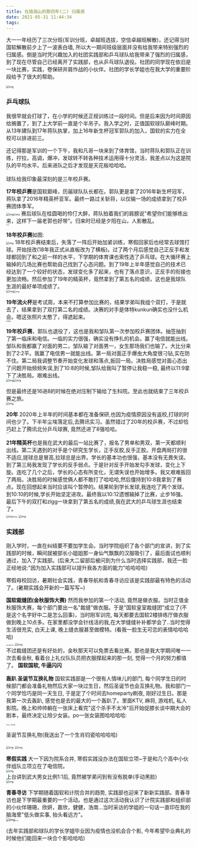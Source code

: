 ```yaml
---
title: 在珞珈山的那四年(二) 归属感
date: 2021-05-31 11:44:34
tags:
---
```

大一一年经历了三次分班(军训分班，卓越班选拔，空信卓越班解散)，还记得当时国软解散前夕上了一波表白墙, 所以大一期间班级层面并没有给我带来特别强烈的归属感。倒是当时凭兴趣加入的社团实践部和乒乓球队给我带来了强烈的归属感，到了现在尽管自己已经离开了实践部，也从乒乓球队退役。社团的同学现在依旧是一块比赛，实践，卷保研并肩作战的小伙伴。社团的学长学姐也在我大学的重要阶段给予了很大的帮助。  
<!--more-->
<img src="WHU-2/guoruan.jpg" alt="img" style="zoom: 50%;" />

### 乒乓球队

我很早就会打球了，在小学的时候还正规训练过一段时间。但是后来因为时间原因给搁置了，到了上大学前一直是个半吊子。我入学之时，正值国软球队巅峰时期。从13年建队到17年蒋队执掌，加上16年新生杯冠军郭队的加入，国软的实力在全校可以排进前三。

还记得那是军训的一个下午，我和凡哥一块来到了体育馆，当时蒋队和郭队正在训练，拧拉，高调，爆冲，发球转不转各种技术运用得十分灵活，我差点以为这是院队的平均水平。后来进队之后才发现是天花板哈哈哈。  
<img src="WHU-2/17jiaru.jpg" alt="img" style="zoom: 15%;" />


球队给我印象最深刻的是三年校乒赛。

**17年校乒赛**是国软巅峰，历届球队队长都在。郭队更是拿了2016年新生杯冠军，蒋队拿了2016年精英杯亚军。最终一路过关斩将，以仅输一场的成绩拿到了校乒赛团体季军。  
<img src="WHU-2/17-1.jpg" alt="img" style="zoom: 50%;" /><img src="WHU-2/17-2.jpg" alt="img" style="zoom: 42%;" />
赛后球队在桂圆喝的伶仃大醉，蒋队拍着我们的肩膀说"希望你们能够练出来，这样下一届老郭也好带"。归来时已经是夕阳在山，人影散乱。  
<img src="WHU-2/17-3.jpg" alt="img" style="zoom: 20%;" />


**18年校乒赛**如图:  
<img src="WHU-2/18-1.jpg" alt="img" style="zoom: 50%;" />
18年校乒赛结束后，失落了一阵后开始加紧训练，寒假回家后也经常去球馆打球。开始技改(18年我正式从直板改为了横板)。过了两个月后感觉自己正反手和发球都回到了和之前一样的水平，下学期的体育课也索性选了乒乓球。在大循环赛上输掉的几场比赛也帮助自己找到了心态问题。到了19年上半年感觉自己的技术已经达到了一个较好的状态，发球变化多了起来，也有了落点意识，正反手的衔接也更加流畅。然后参加了19年的精英杯，竟然拿到了第五名的成绩，这也是我球队生涯的最好单项成绩了。  
<img src="WHU-2/19jingying.png" alt="img" style="zoom: 52%;" /><img src="WHU-2/19jingying2.jpg" alt="img" style="zoom: 38%;" />

**19年流火杯**是考试周，本来不打算参加比赛的，结果学弟叫我组个双打，于是就去了，结果拿到了双打第二名的成绩。决赛的对手是体特kunkun确实也没什么机会。嗯这张照片太憨了，得遮起来。  
<img src="WHU-2/19liuhuo.jpg" alt="img" style="zoom: 30%;" />


**19年校乒赛**，郭队也退役了，这也是我和邹队第一次参加校乒赛团体。抽签抽到了第一临床和电信。一临的实力很强，确实没有挣扎的机会。赢了电信就能出线。邹队和我都赢了对面的男二，邹队输了对面男一，女生那场我们也输了。大比分来到了2:2平。我赢了电信男一就能出线。第一局对面正手爆虫大角度很刁钻,实在防不住。第二局我调整节奏开始变化发球和落点,扳回一局。决胜局感觉对面心态出了问题开始频频失误,到了10:8的时候,邹队给我叫了暂停让我稳一稳, 最终以11:9拿下了决胜局。艰难出线。  
<img src="WHU-2/19-1.jpg" alt="img" style="zoom: 50%;" /><img src="WHU-2/19-2.jpg" alt="img" style="zoom: 50%;" />

但是最终还是16进8的时候在绝对压制下输给了生科院。至此也就结束了三年校乒赛之旅。  
<img src="WHU-2/19-3.jpg" alt="img" style="zoom: 50%;" />

**20年** 2020年上半年的时间基本都在准备保研,也因为疫情原因没有返校,打球的时间也少了。下半年尘埃落定后,去腾讯实习。虽然错过了20年的校乒赛，不过却恰巧赶上了腾讯北分乒乓球赛, 竟然还进了8强哈哈。  
<img src="WHU-2/tengxun.jpg" alt="img" style="zoom: 18%;" />

**21年精英杯**也是我在武大的最后一站比赛了，报名了男单和男双，第一天都顺利出线。第二天遇到的对手是个研究生学长，正手反胶,反手正胶。开盘两局打的很不适应,搓球总是冒高,拉球总是出界。学长的基本功也很强，基本没有无畏失误。到了第三局我发现了学长的反手弱点。于是针对反手开始发勾手发球，变化上下旋。连吃了几个之后，学长的心态有所变化，无谓失误也开始增多。我又艰难扳回了两局。决胜局的时候感觉俩人都不敢打了哈哈哈,然后僵持到10:8我拿到了赛点。现在回想起来当时应该叫个暂停的。结果轮到学长发球,我连吃了两个发球。到10:10的时候,学长开始坚定进攻。最终我以10:12遗憾输掉了比赛，止步16强。 最后下午的双打和zlgg一块拿到了第五名的成绩,我在武大的乒乓球生涯也结束了。  
<img src="WHU-2/21-1.jpg" alt="img" style="zoom: 44%;" /><img src="WHU-2/21-2.jpg" alt="img" style="zoom: 30%;" />
<img src="WHU-2/finally.jpg" alt="img" style="zoom: 50%;" />


### 实践部

刚入学时，一直在纠结要不要加学生会。当时学院组织了各个部门的宣讲，到了实践部的时候，瞬间就被部长小姐姐那一身仙气飘飘的汉服吸引了，最后面试也顺利通过，加入了实践部。(后来大二留部后被问到为什么当时选择实践部，我还一脸正经地说:"因为加入实践部可以提升我各方面的能力"哈哈哈哈)

寒假母校回访，暑期社会实践，青春导航和青春寻访应该是实践部最有特色的活动了。(暑期实践会开新的一篇写写~)

**国软裁缝团(金秋服饰大赛)**
然而我参加的第一个活动, 竟然是做衣服。当时正值金秋服饰大赛，每个部门要出一名"裁缝"做衣服。于是"国软皇室裁缝团"成立了(不是这个名字好中二是怎么回事)，当时刚军训完, 每天都要去国软2楼排练厅做衣服做到晚上10点多。在家里都没学会针线活的我,在大学缝缝补补都学会了..当时觉得生活很充实, 白天上课, 晚上缝衣服甚至做模特。(看我一脸生无可恋的表情哈哈哈哈)  
<img src="WHU-2/mote1.jpg" alt="img" style="zoom: 25%;" /><img src="WHU-2/mote2.jpg" alt="img" style="zoom: 25%;" />
<img src="WHU-2/caifeng.png" alt="img" style="zoom: 50%;" />  
不过裁缝团还是有好处的，金秋那天可以免票去看比赛。那也是我大学期间唯一一次去看金秋, 看着台上礼仪队队员把衣服撑起来的那一刻, 觉得一个月的努力都值了。
**国软国软, 牛逼闪闪**  
<img src="WHU-2/jinqiu1.jpg" alt="img" style="zoom: 10%;" /><img src="WHU-2/jinqiu2.jpg" alt="img" style="zoom: 10%;" />


**轰趴 圣诞节互换礼物**
国软实践部是一个很有人情味儿的部门, 每个同学生日的时候部门都会准备礼物然后大家一块过生日，然后圣诞节也会互换礼物。我和部门一个同学恰巧是同一天生日, 于是定了个时间去homeparty刷夜, 刚好过生日。那是我第一次去轰趴, 感觉也是去的最大的一个轰趴了。里面KTV, 麻将, 游戏机, 私人影院。晚上和帅帅躺在一张床上看完"这个杀手不太冷"后开始促膝长谈中期大会的剧本，最终决定让旭少女装。po一张女装图哈哈哈哈:

<img src="WHU-2/nzhuang.jpg" alt="img" style="zoom: 22%;" /><img src="WHU-2/shuaye1.jpg" alt="img" style="zoom: 10%;" /><img src="WHU-2/shuaye4.jpg" alt="img" style="zoom: 28%;" />

圣诞节互换礼物(我送出了一个生肖钧瓷哈哈哈哈)    

<img src="WHU-2/shengdan2.jpg" alt="img" style="zoom: 50%;" />
<img src="WHU-2/shengdan.jpg" alt="img" style="zoom: 50%;" />

**寒假实践**
大一下因为院系合并, 寒假实践没办法在国软立项~于是和几个高中小伙伴组队立项立在了电信院。  
<img src="WHU-2/hanjia1.png" alt="img" style="zoom: 50%;" />  
上台讲到武大男女比例1:1后, 竟然被学弟问到有没有脱单(手动黑脸)  
<img src="WHU-2/hanjia2.jpg" alt="img" style="zoom: 50%;" />


**青春寻访**
下学期随着国软和计院合并的趋势, 实践部也迎来了新新实践部。青春寻访也是下学期最重要的一个活动。也是通过这次活动我认识了计院实践部和组织部的小伙伴珊珊，欣妍，嘉欣，健健，浩南...当时采访的学姐的一句话一直印在我的脑海里"低头做实事, 抬头看远方"。  
<img src="WHU-2/xunfang1.jpg" alt="img" style="zoom: 60%;" /><img src="WHU-2/xunfang2.jpg" alt="img" style="zoom: 21%;" />


(去年实践部和球队的学长学姐毕业因为疫情也没机会合个影, 今年希望毕业典礼的时候他们能回来一块合个影哈哈哈)